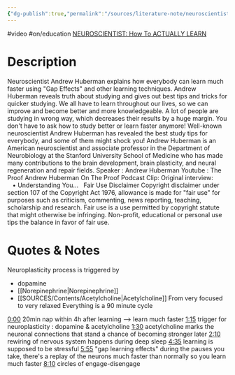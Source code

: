 ```yaml
---
{"dg-publish":true,"permalink":"/sources/literature-note/neuroscientist-how-to-actually-learn/","noteIcon":"1","created":"2023-04-30T10:28:44.035+02:00","updated":"2023-05-29T12:26:42.608+02:00"}
---
```


#video #on/education 
[NEUROSCIENTIST: How To ACTUALLY LEARN](https://www.youtube.com/watch?v=sW0iNSrmcDQ) 
    

# Description
Neuroscientist Andrew Huberman explains how everybody can learn much faster using "Gap Effects" and other learning techniques. Andrew Huberman reveals truth about studying and gives out best tips and tricks for quicker studying. We all have to learn throughout our lives, so we can improve and become better and more knowledgeable. A lot of people are studying in wrong way, which decreases their results by a huge margin. You don't have to ask how to study better or learn faster anymore! Well-known neuroscientist Andrew Huberman has revealed the best study tips for everybody, and some of them might shock you! Andrew Huberman is an American neuroscientist and associate professor in the Department of Neurobiology at the Stanford University School of Medicine who has made many contributions to the brain development, brain plasticity, and neural regeneration and repair fields. Speaker : Andrew Huberman Youtube : The Proof Andrew Huberman On The Proof Podcast Clip: Original interview:    • Understanding You...   Fair Use Disclaimer Copyright disclaimer under section 107 of the Copyright Act 1976, allowance is made for "fair use" for purposes such as criticism, commenting, news reporting, teaching, scholarship and research. Fair use is a use permitted by copyright statute that might otherwise be infringing. Non-profit, educational or personal use tips the balance in favor of fair use.

# Quotes & Notes
Neuroplasticity process is triggered by 
- dopamine
- [[Norepinephrine\|Norepinephrine]]
- [[SOURCES/Contents/Acetylcholine\|Acetylcholine]] 
From very focused to very relaxed
Everything is a 90 minute cycle

[0:00](https://www.youtube.com/watch?v=sW0iNSrmcDQ&t=0s) 20min nap within 4h after learning --> learn much faster [1:15](https://www.youtube.com/watch?v=sW0iNSrmcDQ&t=75s) trigger for neuroplasticity : dopamine & acetylcholine [1:30](https://www.youtube.com/watch?v=sW0iNSrmcDQ&t=90s) acetylcholine marks the neuronal connections that stand a chance of becoming stronger later [2:10](https://www.youtube.com/watch?v=sW0iNSrmcDQ&t=130s) rewiring of nervous system happens during deep sleep [4:35](https://www.youtube.com/watch?v=sW0iNSrmcDQ&t=275s) learning is supposed to be stressful [5:55](https://www.youtube.com/watch?v=sW0iNSrmcDQ&t=355s) "gap learning effects" during the pauses you take, there's a replay of the neurons much faster than normally so you learn much faster [8:10](https://www.youtube.com/watch?v=sW0iNSrmcDQ&t=490s) circles of engage-disengage